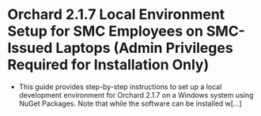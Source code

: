# Orchard 2.1.7 Local Environment Setup for SMC Employees on SMC-Issued Laptops (Admin Privileges Required for Installation Only)

- This guide provides step-by-step instructions to set up a local development environment for Orchard 2.1.7 on a Windows system using NuGet Packages. Note that while the software can be installed w[...]